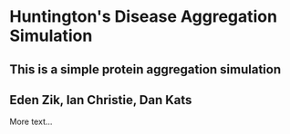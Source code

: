 Huntington's Disease Aggregation Simulation
======
This is a simple protein aggregation simulation
-----
Eden Zik, Ian Christie, Dan Kats
-------
More text...